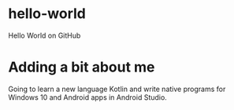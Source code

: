 # hello-world
Hello World on GitHub

# Adding a bit about me
Going to learn a new language Kotlin and write native programs for Windows 10 and Android apps in Android Studio.
